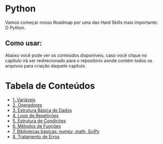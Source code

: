 <h1>Python</h1>
<p>Vamos começar nosso Roadmap por uma das Hard Skills mais importante: O Python. </p>

<h2>Como usar:</h2>
<p>Abaixo você pode ver os conteúdos disponíveis, caso você clique no capítulo irá ser redirecionado para o repositório aonde contém todos os arquivos para criação daquele capítulo.</p>

<h1>Tabela de Conteúdos</h1>
<ul>
   <li><a href="https://github.com/Math-Muniz/Data-Roadmap/tree/main/Data-Science-Roadmap/Python/1.Variaveis">1. Variáveis</a></li>
   <li><a href="https://github.com/Math-Muniz/Data-Roadmap/tree/main/Data-Science-Roadmap/Python/2.Operadores">2. Operadores</a></li>
   <li><a href="https://github.com/Math-Muniz/Data-Roadmap/tree/main/Data-Science-Roadmap/Python/3.Estrutura-Basica-de-Dados">3. Estrutura Básica de Dados</a></li>
   <li><a href="https://github.com/Math-Muniz/Data-Roadmap/tree/main/Data-Science-Roadmap/Python/4.Loop-de-Repeticoes">4. Loop de Repetições</a></li>
   <li><a href="https://github.com/Math-Muniz/Data-Roadmap/tree/main/Data-Science-Roadmap/Python/5.Estrutura-de-Condicoes">5. Estrutura de Condições</a></li>
   <li><a href="https://github.com/Math-Muniz/Data-Roadmap/tree/main/Data-Science-Roadmap/Python/6.Metodos-de-Funcoes">6. Métodos de Funções</a></li>
   <li><a href="https://github.com/Math-Muniz/Data-Roadmap/tree/main/Data-Science-Roadmap/Python/7.Bibliotecas-Basicas-Numpy-Math-Scipy">7. Bibliotecas básicas: numpy, math, SciPy</a></li>
   <li><a href="https://github.com/Math-Muniz/Data-Roadmap/tree/main/Data-Science-Roadmap/Python/8.Tratamento-de-Erros">8. Tratamento de Erros</a></li>
</ul>
